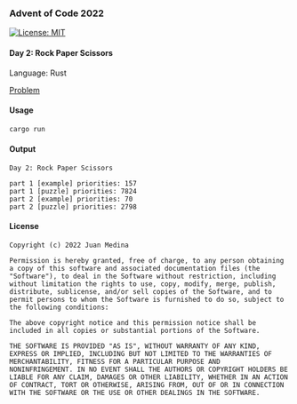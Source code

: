 ### Advent of Code 2022

[![License: MIT](https://img.shields.io/badge/License-MIT-yellow.svg)](https://opensource.org/licenses/MIT)

#### Day 2: Rock Paper Scissors

Language: Rust

[Problem](https://adventofcode.com/2022/day/2)

#### Usage 

```bash
cargo run
```

#### Output

```
Day 2: Rock Paper Scissors

part 1 [example] priorities: 157
part 1 [puzzle] priorities: 7824
part 2 [example] priorities: 70
part 2 [puzzle] priorities: 2798
```

#### License
```
Copyright (c) 2022 Juan Medina

Permission is hereby granted, free of charge, to any person obtaining
a copy of this software and associated documentation files (the
"Software"), to deal in the Software without restriction, including
without limitation the rights to use, copy, modify, merge, publish,
distribute, sublicense, and/or sell copies of the Software, and to
permit persons to whom the Software is furnished to do so, subject to
the following conditions:

The above copyright notice and this permission notice shall be
included in all copies or substantial portions of the Software.

THE SOFTWARE IS PROVIDED "AS IS", WITHOUT WARRANTY OF ANY KIND,
EXPRESS OR IMPLIED, INCLUDING BUT NOT LIMITED TO THE WARRANTIES OF
MERCHANTABILITY, FITNESS FOR A PARTICULAR PURPOSE AND
NONINFRINGEMENT. IN NO EVENT SHALL THE AUTHORS OR COPYRIGHT HOLDERS BE
LIABLE FOR ANY CLAIM, DAMAGES OR OTHER LIABILITY, WHETHER IN AN ACTION
OF CONTRACT, TORT OR OTHERWISE, ARISING FROM, OUT OF OR IN CONNECTION
WITH THE SOFTWARE OR THE USE OR OTHER DEALINGS IN THE SOFTWARE.
```
